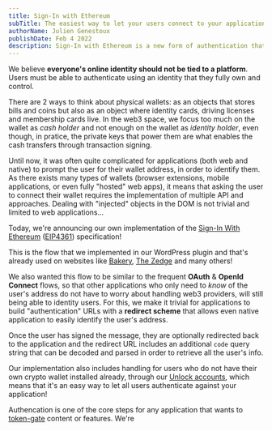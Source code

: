 ```yaml
---
title: Sign-In with Ethereum
subTitle: The easiest way to let your users connect to your applications!
authorName: Julien Genestoux
publishDate: Feb 4 2022
description: Sign-In with Ethereum is a new form of authentication that enables users to control their digital identity through their crypto-wallets.
---
```


We believe **everyone's online identity should not be tied to a platform**. Users must be able to authenticate using an identity that they fully own and control.

There are 2 ways to think about physical wallets: as an objects that stores bills and coins but also as an object where identity cards, driving licenses and membership cards live. In the web3 space, we focus too much on the wallet as _cash holder_ and not enough on the wallet as _identity holder_, even though, in pratice, the private keys that power them are what enables the cash transfers through transaction signing.

Until now, it was often quite complicated for applications (both web and native) to prompt the user for their wallet address, in order to identify them. As there exists many types of wallets (browser extensions, mobile applications, or even fully "hosted" web apps), it means that asking the user to connect their wallet requires the implementation of multiple API and approaches. Dealing with "injected" objects in the DOM is not trivial and limited to web applications...

Today, we're announcing our own implementation of the [Sign-In With Ethereum](https://docs.unlock-protocol.com/unlock/developers/sign-in-with-ethereum) ([EIP4361](https://eips.ethereum.org/EIPS/eip-4361)) specification!

This is the flow that we implemented in our WordPress plugin and that's already used on websites like [Bakery](https://bakery.fyi/), [The Zedge](https://thezedge.com/all-breeds/) and many others!

We also wanted this flow to be similar to the frequent **OAuth** & **OpenId Connect** flows, so that other applications who only need to _know_ of the user's address do not have to worry about handling web3 providers, will still being able to identity users. For this, we make it trivial for applications to build "authentication" URLs with a **redirect scheme** that allows even native application to easily identify the user's address.

Once the user has signed the message, they are optionally redirected back to the application and the redirect URL includes an additional `code` query string that can be decoded and parsed in order to retrieve all the user's info.

Our implementation also includes handling for users who do not have their own crypto wallet installed already, through our [Unlock accounts](https://docs.unlock-protocol.com/unlock/creators/unlock-accounts), which means that it's an easy way to let all users authenticate against your application!

Authencation is one of the core steps for any application that wants to [token-gate](https://docs.unlock-protocol.com/unlock/developers/building-token-gated-applications) content or features. We're
